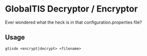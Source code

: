# GlobalTIS Decryptor / Encryptor

Ever wondered what the heck is in that configuration.properties file?

## Usage

    gtisde <encrypt|decrypt> <filename>
